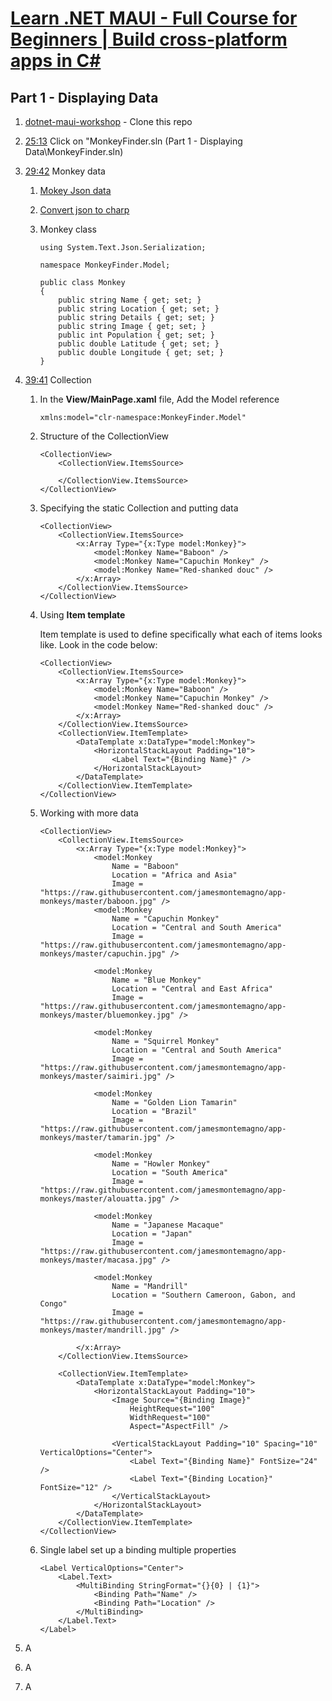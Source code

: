 # [Learn .NET MAUI - Full Course for Beginners | Build cross-platform apps in C#](https://youtu.be/DuNLR_NJv8U?si=5bi_V4ljtMNs5Wub)

## Part 1 - Displaying Data

1. [dotnet-maui-workshop](https://github.com/dotnet-presentations/dotnet-maui-workshop) - Clone this repo
      
2. [25:13](https://youtu.be/DuNLR_NJv8U?t=1513) Click on "MonkeyFinder.sln (Part 1 - Displaying Data\MonkeyFinder.sln)
   
3. [29:42](https://youtu.be/DuNLR_NJv8U?t=1608) Monkey data
   
   1. [Mokey Json data](https://raw.githubusercontent.com/jamesmontemagno/app-monkeys/master/MonkeysApp/monkeydata.json)
   
   2. [Convert json to charp](https://json2csharp.com/)
   
   3. Monkey class

        ```
        using System.Text.Json.Serialization;

        namespace MonkeyFinder.Model;

        public class Monkey
        {
            public string Name { get; set; }
            public string Location { get; set; }
            public string Details { get; set; }
            public string Image { get; set; }
            public int Population { get; set; }
            public double Latitude { get; set; }
            public double Longitude { get; set; }
        }
        ```

4. [39:41](https://youtu.be/DuNLR_NJv8U?t=2381) Collection

    1. In the **View/MainPage.xaml** file, Add the Model reference

        ```
        xmlns:model="clr-namespace:MonkeyFinder.Model"
        ```

    2. Structure of the CollectionView

        ```
        <CollectionView>
            <CollectionView.ItemsSource>

            </CollectionView.ItemsSource>
        </CollectionView>
        ```

    3. Specifying the static Collection and putting data

        ```
        <CollectionView>
            <CollectionView.ItemsSource>
                <x:Array Type="{x:Type model:Monkey}">
                    <model:Monkey Name="Baboon" />
                    <model:Monkey Name="Capuchin Monkey" />
                    <model:Monkey Name="Red-shanked douc" />
                </x:Array>            
            </CollectionView.ItemsSource>
        </CollectionView>
        ```

    4. Using **Item template** 

        Item template is used to define specifically what each of items looks like. Look in the code below:

        ```
        <CollectionView>
            <CollectionView.ItemsSource>
                <x:Array Type="{x:Type model:Monkey}">
                    <model:Monkey Name="Baboon" />
                    <model:Monkey Name="Capuchin Monkey" />
                    <model:Monkey Name="Red-shanked douc" />
                </x:Array>            
            </CollectionView.ItemsSource>
            <CollectionView.ItemTemplate>
                <DataTemplate x:DataType="model:Monkey">
                    <HorizontalStackLayout Padding="10">
                        <Label Text="{Binding Name}" />
                    </HorizontalStackLayout>
                </DataTemplate>
            </CollectionView.ItemTemplate>
        </CollectionView>
        ```

    5. Working with more data

        ```
        <CollectionView>
            <CollectionView.ItemsSource>
                <x:Array Type="{x:Type model:Monkey}">
                    <model:Monkey
                        Name = "Baboon"
                        Location = "Africa and Asia"
                        Image = "https://raw.githubusercontent.com/jamesmontemagno/app-monkeys/master/baboon.jpg" />
                    <model:Monkey
                        Name = "Capuchin Monkey"
                        Location = "Central and South America"
                        Image = "https://raw.githubusercontent.com/jamesmontemagno/app-monkeys/master/capuchin.jpg" />

                    <model:Monkey
                        Name = "Blue Monkey"
                        Location = "Central and East Africa"
                        Image = "https://raw.githubusercontent.com/jamesmontemagno/app-monkeys/master/bluemonkey.jpg" />

                    <model:Monkey
                        Name = "Squirrel Monkey"
                        Location = "Central and South America"
                        Image = "https://raw.githubusercontent.com/jamesmontemagno/app-monkeys/master/saimiri.jpg" />

                    <model:Monkey
                        Name = "Golden Lion Tamarin"
                        Location = "Brazil"
                        Image = "https://raw.githubusercontent.com/jamesmontemagno/app-monkeys/master/tamarin.jpg" />

                    <model:Monkey
                        Name = "Howler Monkey"
                        Location = "South America"
                        Image = "https://raw.githubusercontent.com/jamesmontemagno/app-monkeys/master/alouatta.jpg" />

                    <model:Monkey
                        Name = "Japanese Macaque"
                        Location = "Japan"
                        Image = "https://raw.githubusercontent.com/jamesmontemagno/app-monkeys/master/macasa.jpg" />

                    <model:Monkey
                        Name = "Mandrill"
                        Location = "Southern Cameroon, Gabon, and Congo"
                        Image = "https://raw.githubusercontent.com/jamesmontemagno/app-monkeys/master/mandrill.jpg" />

                </x:Array>
            </CollectionView.ItemsSource>

            <CollectionView.ItemTemplate>
                <DataTemplate x:DataType="model:Monkey">
                    <HorizontalStackLayout Padding="10">
                        <Image Source="{Binding Image}"
                            HeightRequest="100"
                            WidthRequest="100"
                            Aspect="AspectFill" />
                        
                        <VerticalStackLayout Padding="10" Spacing="10" VerticalOptions="Center">
                            <Label Text="{Binding Name}" FontSize="24" />
                            <Label Text="{Binding Location}" FontSize="12" />
                        </VerticalStackLayout>
                    </HorizontalStackLayout>
                </DataTemplate>
            </CollectionView.ItemTemplate>
        </CollectionView>            
        ```

    6. Single label set up a binding multiple properties

        ```
        <Label VerticalOptions="Center">
            <Label.Text>
                <MultiBinding StringFormat="{}{0} | {1}">
                    <Binding Path="Name" />
                    <Binding Path="Location" />
                </MultiBinding>
            </Label.Text>
        </Label>
        ```

5. A
6. A
7. A